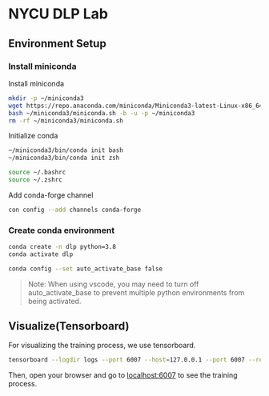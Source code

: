 # NYCU DLP Lab

## Environment Setup

### Install miniconda

Install miniconda

```bash
mkdir -p ~/miniconda3
wget https://repo.anaconda.com/miniconda/Miniconda3-latest-Linux-x86_64.sh -O ~/miniconda3/miniconda.sh
bash ~/miniconda3/miniconda.sh -b -u -p ~/miniconda3
rm -rf ~/miniconda3/miniconda.sh
```

Initialize conda

```bash
~/miniconda3/bin/conda init bash
~/miniconda3/bin/conda init zsh
```

```bash
source ~/.bashrc
source ~/.zshrc
```

Add conda-forge channel

```bash
con config --add channels conda-forge
```

### Create conda environment

```bash
conda create -n dlp python=3.8
conda activate dlp
```


```bash
conda config --set auto_activate_base false
```
> Note: When using vscode, you may need to turn off auto_activate_base to prevent multiple python environments from being activated.


## Visualize(Tensorboard)

For visualizing the training process, we use tensorboard.

```bash
tensorboard --logdir logs --port 6007 --host=127.0.0.1 --port 6007 --reload_multifile True
```

Then, open your browser and go to [localhost:6007](localhost:6007) to see the training process.